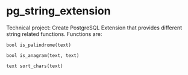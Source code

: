 # pg_string_extension

Technical project: Create PostgreSQL Extension that provides different string
related functions.
  Functions are:
  
    bool is_palindrome(text)

    bool is_anagram(text, text)

    text sort_chars(text)

